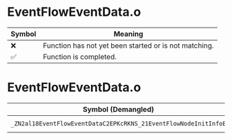 # EventFlowEventData.o
| Symbol | Meaning 
| ------------- | ------------- 
| :x: | Function has not yet been started or is not matching. 
| :white_check_mark: | Function is completed. 


# EventFlowEventData.o
| Symbol (Demangled) | Symbol (Mangled) | Decompiled? |
| ------------- |  ------------- | ------------- |
| `_ZN2al18EventFlowEventDataC2EPKcRKNS_21EventFlowNodeInitInfoE` | `al::EventFlowEventData::EventFlowEventData(char const*,al::EventFlowNodeInitInfo const&)` | :white_check_mark: |
